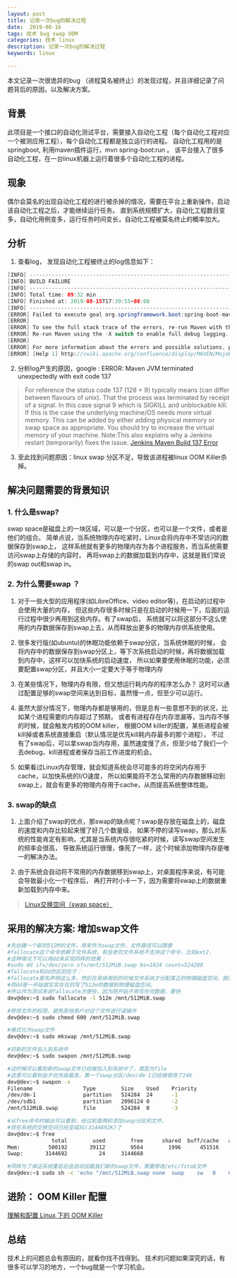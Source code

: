 ```yaml
---
layout: post
title: 记录一次bug的解决过程
date:  2019-08-16
tags: 技术 bug swap OOM
categories: 技术 linux
description: 记录一次bug的解决过程
keywords: linux 

---
```

本文记录一次很诡异的bug （进程莫名被终止）的发现过程，并且详细记录了问题背后的原因，以及解决方案。

##  背景

此项目是一个接口的自动化测试平台，需要接入自动化工程（每个自动化工程对应一个被测应用工程），每个自动化工程都是独立运行的进程。
自动化工程用的是springboot, 利用maven插件运行，mvn spring-boot:run 。
该平台接入了很多自动化工程，在一台linux机器上运行着很多个自动化工程的进程。

##  现象
偶尔会莫名的出现自动化工程的进行被杀掉的情况，需要在平台上重新操作，启动该自动化工程之后，才能继续运行任务。
直到系统规模扩大，自动化工程数目变多，自动化用例变多，运行任务时间变长，自动化工程被莫名终止的概率加大。

## 分析
1. 查看log， 发现自动化工程被终止的log信息如下：
```java
[INFO] ------------------------------------------------------------------------
[INFO] BUILD FAILURE
[INFO] ------------------------------------------------------------------------
[INFO] Total time: 09:32 min
[INFO] Finished at: 2019-08-15T17:39:55+08:00
[INFO] ------------------------------------------------------------------------
[ERROR] Failed to execute goal org.springframework.boot:spring-boot-maven-plugin:2.2.0.M5:run (default-cli) on project coupon_batch-Test: Application finished with exit code: 137 -> [Help 1]
[ERROR] 
[ERROR] To see the full stack trace of the errors, re-run Maven with the -e switch.
[ERROR] Re-run Maven using the -X switch to enable full debug logging.
[ERROR] 
[ERROR] For more information about the errors and possible solutions, please read the following articles:
[ERROR] [Help 1] http://cwiki.apache.org/confluence/display/MAVEN/MojoExecutionException
```

2. 分析log产生的原因，google : ERROR: Maven JVM terminated unexpectedly with exit code 137
> For reference the status code 137 (128 + 9) typically means (can differ between flavours of unix).
 That the process was terminated by receipt of a signal. In this case signal 9 which is SIGKILL and unblockable kill. 
 If this is the case the underlying machine/OS needs more virtual memory. 
 This can be added by either adding physical memory or swap space as appropriate.
 You should try to increase the virtual memory of your machine.
 Note:This also explains why a Jenkins restart (temporarily) fixes the issue.
 [Jenkins Maven Build 137 Error](https://stackoverflow.com/questions/24989653/jenkins-maven-build-137-error)
 
3. 至此找到问题原因：linux swap 分区不足，导致该进程被linux OOM Killer杀掉。

## 解决问题需要的背景知识
### 1. 什么是swap?
swap space是磁盘上的一块区域，可以是一个分区，也可以是一个文件，或者是他们的组合。
简单点说，当系统物理内存吃紧时，Linux会将内存中不常访问的数据保存到swap上，
这样系统就有更多的物理内存为各个进程服务，而当系统需要访问swap上存储的内容时，
再将swap上的数据加载到内存中，这就是我们常说的swap out和swap in。

### 2. 为什么需要swap ？
1. 对于一些大型的应用程序(如LibreOffice、video editor等)，在启动的过程中会使用大量的内存，
但这些内存很多时候只是在启动的时候用一下，后面的运行过程中很少再用到这些内存。有了swap后，
系统就可以将这部分不这么使用的内存数据保存到swap上去，从而释放出更多的物理内存供系统使用。

2. 很多发行版(如ubuntu)的休眠功能依赖于swap分区，当系统休眠的时候，
会将内存中的数据保存到swap分区上，等下次系统启动的时候，再将数据加载到内存中，这样可以加快系统的启动速度，
所以如果要使用休眠的功能，必须要配置swap分区，并且大小一定要大于等于物理内存

3. 在某些情况下，物理内存有限，但又想运行耗内存的程序怎么办？
这时可以通过配置足够的swap空间来达到目标，虽然慢一点，但至少可以运行。

4. 虽然大部分情况下，物理内存都是够用的，但是总有一些意想不到的状况，比如某个进程需要的内存超过了预期，
或者有进程存在内存泄漏等，当内存不够的时候，就会触发内核的OOM killer，
根据OOM killer的配置，某些进程会被kill掉或者系统直接重启（默认情况是优先kill耗内存最多的那个进程），
不过有了swap后，可以拿swap当内存用，虽然速度慢了点，但至少给了我们一个去debug、kill进程或者保存当前工作进度的机会。

5. 如果看过Linux内存管理，就会知道系统会尽可能多的将空闲内存用于cache，以加快系统的I/O速度，
所以如果能将不怎么常用的内存数据移动到swap上，就会有更多的物理内存用于cache，从而提高系统整体性能。

### 3. swap的缺点
1. 上面介绍了swap的优点，那swap的缺点呢？swap是存放在磁盘上的，磁盘的速度和内存比较起来慢了好几个数量级，
如果不停的读写swap，那么对系统的性能肯定有影响，尤其是当系统内存很吃紧的时候，读写swap空间发生的频率会很高，
导致系统运行很慢，像死了一样，这个时候添加物理内存是唯一的解决办法。

2. 由于系统会自动将不常用的内存数据移到swap上，对桌面程序来说，有可能会导致最小化一个程序后，
再打开时小卡一下，因为需要将swap上的数据重新加载到内存中来。

> [Linux交换空间（swap space）](https://segmentfault.com/a/1190000008125116)

##  采用的解决方案: 增加swap文件
```bash
#先创建一个新的512M的文件，用来作为swap文件，文件路径可以随便
#fallocate这个命令依赖于文件系统，有些老的文件系统不支持这个命令，比如ext2，
#这种情况下可以用dd来实现同样的效果：
#sudo dd if=/dev/zero of=/mnt/512MiB.swap bs=1024 count=524288
#fallocate和dd的区别在于：
#fallocate是先声明这么多，然后在具体用到的时候文件系统才分配真正的物理磁盘空间，就是用一点分配一点，
#而dd是一开始就实实在在的写了512m的数据到物理磁盘空间。
#所以作为测试来说fallocate方便些，因为刚开始不用写任何数据，要快
dev@dev:~$ sudo fallocate -l 512m /mnt/512MiB.swap

#修改文件的权限，避免其他用户对这个文件进行误操作
dev@dev:~$ sudo chmod 600 /mnt/512MiB.swap

#格式化为swap文件
dev@dev:~$ sudo mkswap /mnt/512MiB.swap

#将新的文件加入到系统中
dev@dev:~$ sudo swapon /mnt/512MiB.swap

#这时候可以看到新的swap文件已经被加入到系统中了，类型为file
#这里可以看到由于优先级最高，第一个swap分区/dev/dm-1已经被使用了24K
dev@dev:~$ swapon -s
Filename                Type        Size    Used    Priority
/dev/dm-1               partition   524284  24      -1
/dev/sdb1               partition   2096124 0       -2
/mnt/512MiB.swap        file        524284  0       -3

#从free命令的输出可以看到，经过前面两轮添加swap分区和文件，
#现在系统的交换空间已经变成3G(3144692K)了
dev@dev:~$ free
              total        used        free      shared  buff/cache   available
Mem:         500192       39112        9564        1996      451516      430820
Swap:       3144692          24     3144668

#同样为了保证系统重启后会自动加载我们新的swap文件，需要修改/etc/fstab文件
dev@dev:~$ sudo sh -c 'echo "/mnt/512MiB.swap none  swap    sw   0    0" >> /etc/fstab'
```

##  进阶： OOM Killer 配置
[理解和配置 Linux 下的 OOM Killer](https://www.vpsee.com/2013/10/how-to-configure-the-linux-oom-killer/)


##  总结
技术上的问题总会有原因的，就看你找不找得到。
技术的问题如果深究的话，有很多可以学习的地方，一个bug就是一个学习机会。
